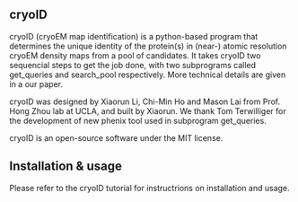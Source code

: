 ## cryoID

cryoID (cryoEM map identification) is a python-based program that determines the unique identity of the protein(s) in (near-) atomic resolution cryoEM density maps from a pool of candidates. It takes cryoID two sequencial steps to get the job done, with two subprograms called get_queries and search_pool respectively. More technical details are given in a our paper.

cryoID was designed by Xiaorun Li, Chi-Min Ho and Mason Lai from Prof. Hong Zhou lab at UCLA, and built by Xiaorun. We thank Tom Terwilliger for the development of new phenix tool used in subprogram get_queries.

cryoID is an open-source software under the MIT license.


## Installation & usage

Please refer to the cryoID tutorial for instructrions on installation and usage.



